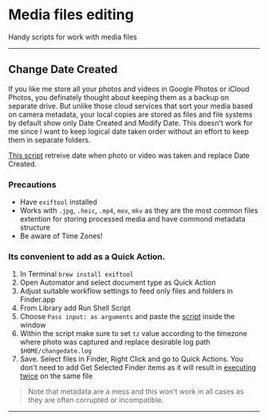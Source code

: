 # Media files editing

Handy scripts for work with media files

---

## Change Date Created

If you like me store all your photos and videos in Google Photos or iCloud Photos, you definately thought about keeping them as a backup on separate drive.
But unlike those cloud services that sort your media based on camera metadata, your local copies are stored as files and file systems by default show only Date Created and Modify Date.
This doesn't work for me since I want to keep logical date taken order without an effort to keep them in separate folders.

[This script](https://github.com/stanisboiko/media-files-editing/blob/3c22425748f2660a6c0cba404af345952d4c74a6/change-date-created.sh "change-date-created.sh") retreive date when photo or video was taken and replace Date Created. 

### Precautions
* Have ```exiftool``` installed
* Works with ```.jpg```, ```.heic```, ```.mp4```, ```mov```, ```mkv``` as they are the most common files extention for storing processed media and have commond metadata structure
* Be aware of Time Zones!

### Its convenient to add as a Quick Action.

1. In Terminal ```brew install exiftool```
2. Open Automator and select document type as Quick Action
3. Adjust suitable workflow settings to feed only files and folders in Finder.app
4. From Library add Run Shell Script
5. Choose ```Pass input: as arguments``` and paste the [script](https://github.com/stanisboiko/media-files-editing/blob/3c22425748f2660a6c0cba404af345952d4c74a6/change-date-created.sh "change-date-created.sh") inside the window
6. Within the script make sure to set ```tz``` value according to the timezone where photo was captured and replace desirable log path ```$HOME/changedate.log```
7. Save. Select files in Finder, Right Click and go to Quick Actions. You don't need to add Get Selected Finder items as it will result in [executing twice](https://discussions.apple.com/thread/8246012 "") on the same file


> Note that metadata are a mess and this won't work in all cases as they are often corrupted or incompatible.



---
